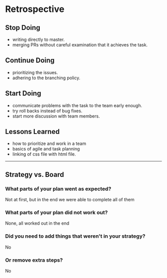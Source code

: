 # Retrospective

## Stop Doing

- writing directly to master.
- merging PRs without careful examination that it achieves the task.

## Continue Doing

- prioritizing the issues.
- adhering to the branching policy.

## Start Doing

- communicate problems with the task to the team early enough.
- try roll backs instead of bug fixes.
- start more discussion with team members.

## Lessons Learned

- how to prioritize and work in a team
- basics of agile and task planning
- linking of css file with html file.

---

## Strategy vs. Board

### What parts of your plan went as expected?

Not at first, but in the end we were able to complete all of them

### What parts of your plan did not work out?

None, all worked out in the end

### Did you need to add things that weren't in your strategy?

No

### Or remove extra steps?

No
